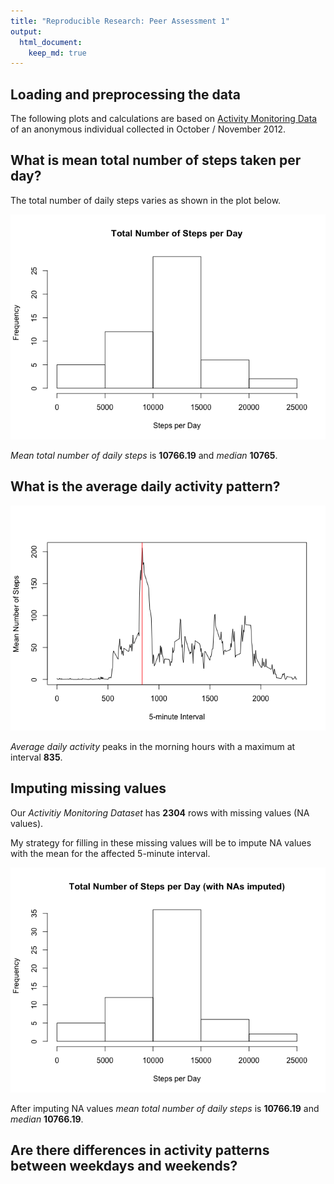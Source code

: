 ```yaml
---
title: "Reproducible Research: Peer Assessment 1"
output: 
  html_document:
    keep_md: true
---
```






## Loading and preprocessing the data

The following plots and calculations are based on [Activity Monitoring Data][1]
of an anonymous individual collected in October / November 2012.

[1]: https://d396qusza40orc.cloudfront.net/repdata/data/activity.zip





## What is mean total number of steps taken per day?

The total number of daily steps varies as shown in the plot below.


![](PA1_template_files/figure-html/daily_steps-1.png)<!-- -->

*Mean total number of daily steps* is **10766.19** and *median* **10765**.

## What is the average daily activity pattern?

![](PA1_template_files/figure-html/daily_activity-1.png)<!-- -->

*Average daily activity* peaks in the morning hours with a maximum
at interval **835**.

## Imputing missing values



Our *Activitiy Monitoring Dataset* has **2304** rows
with missing values (NA values).

My strategy for filling in these missing values will be to impute NA values
with the mean for the affected 5-minute interval.

![](PA1_template_files/figure-html/impute-1.png)<!-- -->

After imputing NA values *mean total number of daily steps* is **10766.19** and *median* **10766.19**.

## Are there differences in activity patterns between weekdays and weekends?
